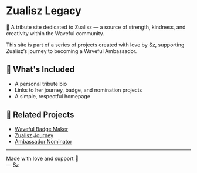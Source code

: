 # Zualisz Legacy

🌟 A tribute site dedicated to Zualisz — a source of strength, kindness, and creativity within the Waveful community.

This site is part of a series of projects created with love by Sz, supporting Zualisz’s journey to becoming a Waveful Ambassador.

## 💖 What's Included

- A personal tribute bio
- Links to her journey, badge, and nomination projects
- A simple, respectful homepage

## 🔗 Related Projects

- [Waveful Badge Maker](https://pausiam.github.io/Waveful-Badge-Maker/)
- [Zualisz Journey](https://pausiam.github.io/Zualisz-journey/)
- [Ambassador Nominator](https://pausiam.github.io/Ambassador-Nominator/)

---

Made with love and support 💌  
— Sz
